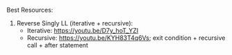 Best Resources:
1. Reverse Singly LL (iterative + recursive):
   - Iterative: https://youtu.be/D7y_hoT_YZI
   - Recursive: https://youtu.be/KYH83T4q6Vs; exit condition + recursive call + after statement 

